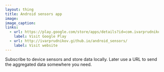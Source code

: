 ```yaml
---
layout: thing
title: Android sensors app
image:
image_caption:
links: 
  - url: https://play.google.com/store/apps/details?id=com.ivarprudnikov.sensors
    label: Visit Google Play
  - url: http://ivarprudnikov.github.io/android_sensors/
    label: Visit website
---
```


Subscribe to device sensors and store data locally. 
Later use a URL to send the aggregated data somewhere you need.
